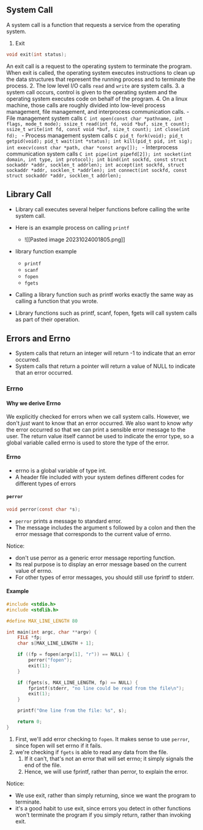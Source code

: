 ## System Call
A system call is a function that requests a service from the operating system.

1. Exit
```C
void exit(int status);
```
An exit call is a request to the operating system to terminate the program. When exit is called, the operating system executes instructions to clean up the data structures that represent the running process and to terminate the process.
2. The low level I/O calls `read` and `write` are system calls.
3. a system call occurs, control is given to the operating system and the operating system executes code on behalf of the program.
4. On a linux machine, those calls are roughly divided into low-level process management, file management, and interprocess communication calls.
	- File management system calls
		```C
		int open(const char *pathname, int flags, mode_t mode);
		ssize_t read(int fd, void *buf, size_t count);
		ssize_t write(int fd, const void *buf, size_t count);
		int close(int fd);
		```
	- Process management system calls
		```C
		pid_t fork(void);
		pid_t getpid(void);
		pid_t wait(int *status);
		int kill(pid_t pid, int sig);
		int execv(const char *path, char *const argv[]);
		```
	- Interprocess communication system calls
		```C
		int pipe(int pipefd[2]);
		int socket(int domain, int type, int protocol);
		int bind(int sockfd, const struct sockaddr *addr, socklen_t addrlen);
		int accept(int sockfd, struct sockaddr *addr, socklen_t *addrlen);
		int connect(int sockfd, const struct sockaddr *addr, socklen_t addrlen);
		```

## Library Call
- Library call executes several helper functions before calling the write system call.
- Here is an example process on calling `printf`
	- ![[Pasted image 20231024001805.png]]

- library function example
	- `printf`
	- `scanf`
	- `fopen`
	- `fgets`
- Calling a library function such as printf works exactly the same way as calling a function that you wrote.
- Library functions such as printf, scanf, fopen, fgets will call system calls as part of their operation.


## Errors and Errno

- System calls that return an integer will return -1 to indicate that an error occurred.
- System calls that return a pointer will return a value of NULL to indicate that an error occurred.
### Errno

#### Why we derive Errno
We explicitly checked for errors when we call system calls. However, we don't *just* want to know that an error occurred. We also want to know *why* the error occurred so that we can print a sensible error message to the user. The return value itself cannot be used to indicate the error type, so a global variable called errno is used to store the type of the error.

#### Errno
- errno is a global variable of type int. 
- A header file included with your system defines different codes for different types of errors

#### `perror`
```C
void perror(const char *s);
```
- `perror` prints a message to standard error.
- The message includes the argument s followed by a colon and then the error message that corresponds to the current value of errno.

Notice:
- don't use perror as a generic error message reporting function.
- Its real purpose is to display an error message based on the current value of errno.
- For other types of error messages, you should still use fprintf to stderr.

#### Example
```C
#include <stdio.h>
#include <stdlib.h>

#define MAX_LINE_LENGTH 80

int main(int argc, char **argv) {
    FILE *fp;
    char s[MAX_LINE_LENGTH + 1];

    if ((fp = fopen(argv[1], "r")) == NULL) {
        perror("fopen");
        exit(1);
    }

    if (fgets(s, MAX_LINE_LENGTH, fp) == NULL) {
        fprintf(stderr, "no line could be read from the file\n");
        exit(1);
    }

    printf("One line from the file: %s", s);

    return 0;
}
```

1. First, we'll add error checking to `fopen`. It makes sense to use `perror`, since fopen will set errno if it fails.
2. we're checking if `fgets` is able to read any data from the file. 
	1. If it can't, that's not an error that will set errno; it simply signals the end of the file.
	2. Hence, we will use fprintf, rather than perror, to explain the error.

Notice:
- We use exit, rather than simply returning, since we want the program to terminate.
- it's a good habit to use exit, since errors you detect in other functions won't terminate the program if you simply return, rather than invoking exit.